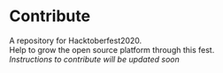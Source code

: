 # Contribute
A repository for Hacktoberfest2020.<br>
Help to grow the open source platform through this fest.<br>
_Instructions to contribute will be updated soon_
